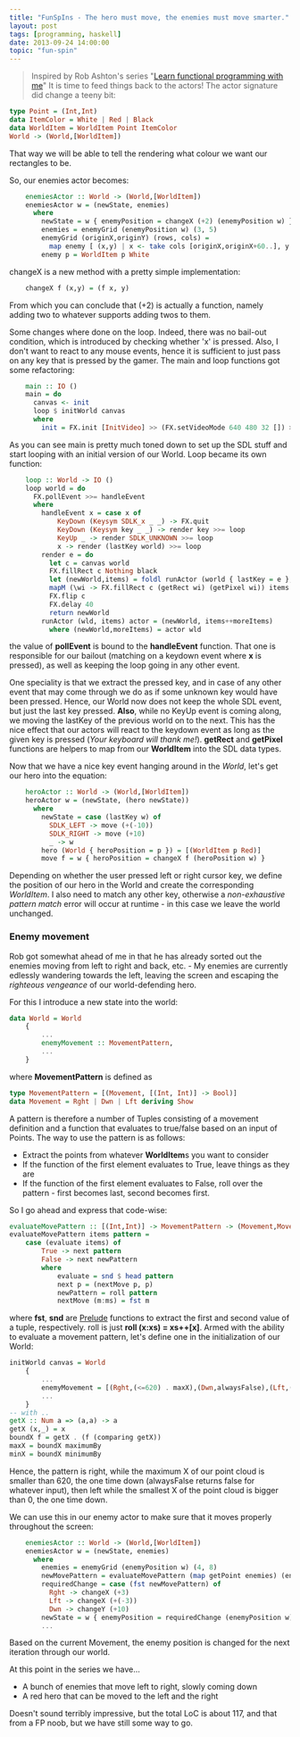 ```yaml
---
title: "FunSpIns - The hero must move, the enemies must move smarter."
layout: post
tags: [programming, haskell]
date: 2013-09-24 14:00:00
topic: "fun-spin"
---
```


<TopicToc topicId="fun-spin" header="Functional space-invaders series" />

> Inspired by Rob Ashton's series "[Learn functional programming with me][1]"
It is time to feed things back to the actors! The actor signature did change a teeny bit:

```haskell
type Point = (Int,Int)
data ItemColor = White | Red | Black
data WorldItem = WorldItem Point ItemColor
World -> (World,[WorldItem])
```

That way we will be able to tell the rendering what colour we want our rectangles to be.

So, our enemies actor becomes:

```haskell
	enemiesActor :: World -> (World,[WorldItem])
	enemiesActor w = (newState, enemies)
	  where
	    newState = w { enemyPosition = changeX (+2) (enemyPosition w) }
	    enemies = enemyGrid (enemyPosition w) (3, 5)
	    enemyGrid (originX,originY) (rows, cols) = 
	      map enemy [ (x,y) | x <- take cols [originX,originX+60..], y <- take rows [originY,originY+30..]]
	    enemy p = WorldItem p White
```

changeX is a new method with a pretty simple implementation:

```haskell
	changeX f (x,y) = (f x, y)
```

From which you can conclude that (+2) is actually a function, namely adding two to whatever supports adding twos to them.

Some changes where done on the loop. Indeed, there was no bail-out condition, which is introduced by checking whether 'x' is pressed.
Also, I don't want to react to any mouse events, hence it is sufficient to just pass on any key that is pressed by the gamer. The main and loop functions got some refactoring:

```haskell
	main :: IO ()
	main = do
	  canvas <- init
	  loop $ initWorld canvas
	  where
	    init = FX.init [InitVideo] >> (FX.setVideoMode 640 480 32 []) >> FX.getVideoSurface
```

As you can see main is pretty much toned down to set up the SDL stuff and start looping with an initial version of our World. Loop became its own function:

```haskell
	loop :: World -> IO ()
	loop world = do
	  FX.pollEvent >>= handleEvent
	  where
	    handleEvent x = case x of
	        KeyDown (Keysym SDLK_x _ _) -> FX.quit
	        KeyDown (Keysym key _ _) -> render key >>= loop
	        KeyUp _ -> render SDLK_UNKNOWN >>= loop
	        x -> render (lastKey world) >>= loop
	    render e = do
	      let c = canvas world
	      FX.fillRect c Nothing black
	      let (newWorld,items) = foldl runActor (world { lastKey = e }, []) $ actors world
	      mapM (\wi -> FX.fillRect c (getRect wi) (getPixel wi)) items
	      FX.flip c
	      FX.delay 40
	      return newWorld
	    runActor (wld, items) actor = (newWorld, items++moreItems)
	      where (newWorld,moreItems) = actor wld
```

the value of **pollEvent** is bound to the **handleEvent** function. That one is responsible for our bailout (matching on a keydown event where **x** is pressed), as well as keeping the loop going in any other event. 

One speciality is that we extract the pressed key, and in case of any other event that may come through we do as if some unknown key would have been pressed. Hence, our World now does not keep the whole SDL event, but just the last key pressed. **Also**, while no KeyUp event is coming along, we moving the lastKey of the previous  world on to the next. This has the nice effect that our actors will react to the keydown event as long as the given key is pressed (*Your keyboard will thank me!*). **getRect** and **getPixel** functions are helpers to map from our **WorldItem** into the SDL data types.

Now that we have a nice key event hanging around in the *World*, let's get our hero into the equation:

```haskell
	heroActor :: World -> (World,[WorldItem])
	heroActor w = (newState, (hero newState))
	  where
	    newState = case (lastKey w) of
	      SDLK_LEFT -> move (+(-10))
	      SDLK_RIGHT -> move (+10)
	      _ -> w
	    hero (World { heroPosition = p }) = [(WorldItem p Red)]
	    move f = w { heroPosition = changeX f (heroPosition w) }
```

Depending on whether the user pressed left or right cursor key, we define the position of our hero in the World and create the corresponding *WorldItem*. I also need to match any other key, otherwise a *non-exhaustive pattern match* error will occur at runtime -  in this case we leave the world unchanged.

### Enemy movement

Rob got somewhat ahead of me in that he has already sorted out the enemies moving from left to right and back, etc. - My enemies are currently edlessly wandering towards the left, leaving the screen and escaping the *righteous vengeance* of our world-defending hero.

For this I introduce a new state into the world:

```haskell
data World = World 
	{
		...
		enemyMovement :: MovementPattern,
		...
	}
```

where **MovementPattern** is defined as 

```haskell
type MovementPattern = [(Movement, [(Int, Int)] -> Bool)]
data Movement = Rght | Dwn | Lft deriving Show
```

A pattern is therefore a number of Tuples consisting of a movement definition and a function that evaluates to true/false based on an input of Points. The way to use the pattern is as follows:

* Extract the points from whatever **WorldItem**s you want to consider
* If the function of the first element evaluates to True, leave things as they are
* If the function of the first element evaluates to False, roll over the pattern - first becomes last, second becomes first.

So I go ahead and express that code-wise:

```haskell
evaluateMovePattern :: [(Int,Int)] -> MovementPattern -> (Movement,MovementPattern)
evaluateMovePattern items pattern = 
	case (evaluate items) of
		True -> next pattern
		False -> next newPattern
		where 
			evaluate = snd $ head pattern
			next p = (nextMove p, p)
			newPattern = roll pattern
			nextMove (m:ms) = fst m
```

where **fst**, **snd** are [Prelude][2] functions to extract the first and second value of a tuple, respectively. roll is just **roll (x:xs) = xs++[x]**.
Armed with the ability to evaluate a movement pattern, let's define one in the initialization of our World:

```haskell
initWorld canvas = World 
	{ 
		... 
		enemyMovement = [(Rght,(<=620) . maxX),(Dwn,alwaysFalse),(Lft,(>=0) . minX),(Dwn,alwaysFalse)],
		...
	}
-- with ..
getX :: Num a => (a,a) -> a
getX (x,_) = x
boundX f = getX . (f (comparing getX))
maxX = boundX maximumBy
minX = boundX minimumBy
```

Hence, the pattern is right, while the maximum X of our point cloud is smaller than 620, the one time down (alwaysFalse returns false for whatever input), then left while the smallest X of the point cloud is bigger than 0, the one time down.

We can use this in our enemy actor to make sure that it moves properly throughout the screen:

```haskell
	enemiesActor :: World -> (World,[WorldItem])
	enemiesActor w = (newState, enemies)
	  where
	    enemies = enemyGrid (enemyPosition w) (4, 8)
	    newMovePattern = evaluateMovePattern (map getPoint enemies) (enemyMovement w)
	    requiredChange = case (fst newMovePattern) of
	      Rght -> changeX (+3)
	      Lft -> changeX (+(-3))
	      Dwn -> changeY (+10)
		newState = w { enemyPosition = requiredChange (enemyPosition w), enemyMovement = snd newMovePattern }
		...
```

Based on the current Movement, the enemy position is changed for the next iteration through our world.

At this point in the series we have...

* A bunch of enemies that move left to right, slowly coming down
* A red hero that can be moved to the left and the right

Doesn't sound terribly impressive, but the total LoC is about 117, and that from a FP noob, but we have still some way to go.


  [1]: http://codeofrob.com/entries/learn-functional-programming-with-me---keyboard-input-for-our-red-square.html
  [2]: http://www.haskell.org/ghc/docs/latest/html/libraries/base/Prelude.html